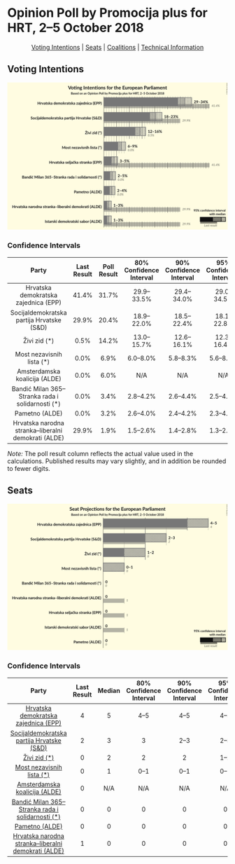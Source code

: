 # Opinion Poll by Promocija plus for HRT, 2–5 October 2018

<p align="center"><a href="#voting-intentions">Voting Intentions</a> | <a href="#seats">Seats</a> | <a href="#coalitions">Coalitions</a> | <a href="#technical-information">Technical Information</a></p>

## Voting Intentions

![Graph with voting intentions not yet produced](2018-10-05-Promocijaplus.png "Voting Intentions")

### Confidence Intervals

| Party | Last Result | Poll Result | 80% Confidence Interval | 90% Confidence Interval | 95% Confidence Interval | 99% Confidence Interval |
|:-----:|:-----------:|:-----------:|:-----------------------:|:-----------------------:|:-----------------------:|:-----------------------:|
| Hrvatska demokratska zajednica (EPP) | 41.4% | 31.7% | 29.9–33.5% |29.4–34.0% |29.0–34.5% |28.2–35.3% |
| Socijaldemokratska partija Hrvatske (S&D) | 29.9% | 20.4% | 18.9–22.0% |18.5–22.4% |18.1–22.8% |17.4–23.6% |
| Živi zid (*) | 0.5% | 14.2% | 13.0–15.7% |12.6–16.1% |12.3–16.4% |11.8–17.1% |
| Most nezavisnih lista (*) | 0.0% | 6.9% | 6.0–8.0% |5.8–8.3% |5.6–8.5% |5.2–9.1% |
| Amsterdamska koalicija (ALDE) | 0.0% | 6.0% | N/A |N/A |N/A |N/A |
| Bandić Milan 365–Stranka rada i solidarnosti (*) | 0.0% | 3.4% | 2.8–4.2% |2.6–4.4% |2.5–4.6% |2.2–5.0% |
| Pametno (ALDE) | 0.0% | 3.2% | 2.6–4.0% |2.4–4.2% |2.3–4.4% |2.1–4.8% |
| Hrvatska narodna stranka–liberalni demokrati (ALDE) | 29.9% | 1.9% | 1.5–2.6% |1.4–2.8% |1.3–2.9% |1.1–3.3% |

*Note:* The poll result column reflects the actual value used in the calculations. Published results may vary slightly, and in addition be rounded to fewer digits.

## Seats

![Graph with seats not yet produced](2018-10-05-Promocijaplus-seats.png "Seats")

### Confidence Intervals

| Party | Last Result | Median | 80% Confidence Interval | 90% Confidence Interval | 95% Confidence Interval | 99% Confidence Interval |
|:-----:|:-----------:|:------:|:-----------------------:|:-----------------------:|:-----------------------:|:-----------------------:|
| <a href="#hrvatska-demokratska-zajednica-(epp)">Hrvatska demokratska zajednica (EPP)</a> | 4 | 5 | 4–5 |4–5 |4–5 |4–5 |
| <a href="#socijaldemokratska-partija-hrvatske-(s&d)">Socijaldemokratska partija Hrvatske (S&D)</a> | 2 | 3 | 3 |2–3 |2–3 |2–3 |
| <a href="#živi-zid-(*)">Živi zid (*)</a> | 0 | 2 | 2 |2 |1–2 |1–2 |
| <a href="#most-nezavisnih-lista-(*)">Most nezavisnih lista (*)</a> | 0 | 1 | 0–1 |0–1 |0–1 |0–1 |
| <a href="#amsterdamska-koalicija-(alde)">Amsterdamska koalicija (ALDE)</a> | 0 | N/A | N/A |N/A |N/A |N/A |
| <a href="#bandić-milan-365–stranka-rada-i-solidarnosti-(*)">Bandić Milan 365–Stranka rada i solidarnosti (*)</a> | 0 | 0 | 0 |0 |0 |0 |
| <a href="#pametno-(alde)">Pametno (ALDE)</a> | 0 | 0 | 0 |0 |0 |0 |
| <a href="#hrvatska-narodna-stranka–liberalni-demokrati-(alde)">Hrvatska narodna stranka–liberalni demokrati (ALDE)</a> | 1 | 0 | 0 |0 |0 |0 |

